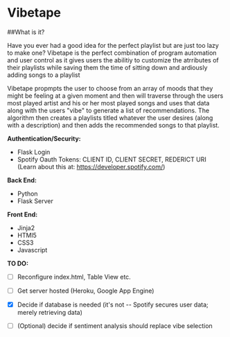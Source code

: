 # Vibetape

##What is it?

Have you ever had a good idea for the perfect playlist but are just too lazy to make one? Vibetape is the perfect combination of program automation and user control as it gives users the abilitiy to customize the atrributes of their playlists while saving them the time of sitting down and ardiously adding songs to a playlist

Vibetape propmpts the user to choose from an array of moods that they might be feeling at a given moment and then will traverse through the users most played artist and his or her most played songs and uses that data along with the users "vibe" to generate a list of recommendations. The algorithm then creates a playlists titled whatever the user desires (along with a description) and then adds the recommended songs to that playlist.

**Authentication/Security:**
  - Flask Login
  - Spotify Oauth Tokens: CLIENT ID, CLIENT SECRET, REDERICT URI (Learn about this at: https://developer.spotify.com/)

**Back End:**
  - Python
  - Flask Server

**Front End:**
  - Jinja2
  - HTMl5
  - CSS3
  - Javascript
  
**TO DO:**
  - [ ] Reconfigure index.html, Table View etc.
  - [ ] Get server hosted (Heroku, Google App Engine)
  - [X] Decide if database is needed (it's not -- Spotify secures user data; merely retrieving data)
  - [ ] \(Optional) decide if sentiment analysis should replace vibe selection


